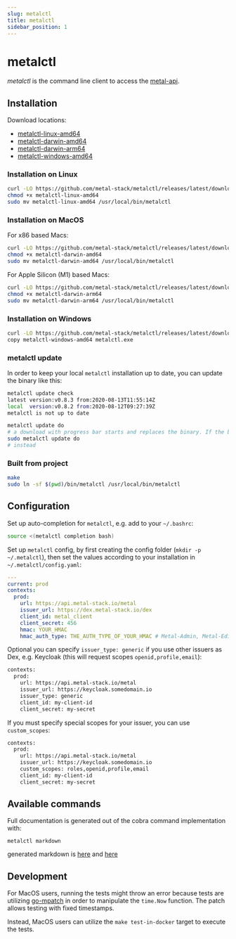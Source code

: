 ```yaml
---
slug: metalctl
title: metalctl
sidebar_position: 1
---
```


# metalctl

*metalctl* is the command line client to access the [metal-api](https://github.com/metal-stack/metal-api).

## Installation

Download locations:

- [metalctl-linux-amd64](https://github.com/metal-stack/metalctl/releases/latest/download/metalctl-linux-amd64)
- [metalctl-darwin-amd64](https://github.com/metal-stack/metalctl/releases/latest/download/metalctl-darwin-amd64)
- [metalctl-darwin-arm64](https://github.com/metal-stack/metalctl/releases/latest/download/metalctl-darwin-arm64)
- [metalctl-windows-amd64](https://github.com/metal-stack/metalctl/releases/latest/download/metalctl-windows-amd64)

### Installation on Linux

```bash
curl -LO https://github.com/metal-stack/metalctl/releases/latest/download/metalctl-linux-amd64
chmod +x metalctl-linux-amd64
sudo mv metalctl-linux-amd64 /usr/local/bin/metalctl
```

### Installation on MacOS

For x86 based Macs:

```bash
curl -LO https://github.com/metal-stack/metalctl/releases/latest/download/metalctl-darwin-amd64
chmod +x metalctl-darwin-amd64
sudo mv metalctl-darwin-amd64 /usr/local/bin/metalctl
```

For Apple Silicon (M1) based Macs:

```bash
curl -LO https://github.com/metal-stack/metalctl/releases/latest/download/metalctl-darwin-arm64
chmod +x metalctl-darwin-arm64
sudo mv metalctl-darwin-arm64 /usr/local/bin/metalctl
```

### Installation on Windows

```bash
curl -LO https://github.com/metal-stack/metalctl/releases/latest/download/metalctl-windows-amd64
copy metalctl-windows-amd64 metalctl.exe
```

### metalctl update

In order to keep your local `metalctl` installation up to date, you can update the binary like this:

```bash
metalctl update check
latest version:v0.8.3 from:2020-08-13T11:55:14Z
local  version:v0.8.2 from:2020-08-12T09:27:39Z
metalctl is not up to date

metalctl update do
# a download with progress bar starts and replaces the binary. If the binary has root permissions please execute
sudo metalctl update do
# instead
```

### Built from project

```bash
make
sudo ln -sf $(pwd)/bin/metalctl /usr/local/bin/metalctl
```

## Configuration

Set up auto-completion for `metalctl`, e.g. add to your `~/.bashrc`:

```bash
source <(metalctl completion bash)
```

Set up `metalctl` config, by first creating the config folder (`mkdir -p ~/.metalctl`), then set the values according to your installation in `~/.metalctl/config.yaml`:

```yaml
---
current: prod
contexts:
  prod:
    url: https://api.metal-stack.io/metal
    issuer_url: https://dex.metal-stack.io/dex
    client_id: metal_client
    client_secret: 456
    hmac: YOUR_HMAC
    hmac_auth_type: THE_AUTH_TYPE_OF_YOUR_HMAC # Metal-Admin, Metal-Edit or Metal-View
```

Optional you can specify `issuer_type: generic` if you use other issuers as Dex, e.g. Keycloak (this will request scopes `openid,profile,email`):

```bash
contexts:
  prod:
    url: https://api.metal-stack.io/metal
    issuer_url: https://keycloak.somedomain.io
    issuer_type: generic
    client_id: my-client-id
    client_secret: my-secret
```

If you must specify special scopes for your issuer, you can use `custom_scopes`:

```bash
contexts:
  prod:
    url: https://api.metal-stack.io/metal
    issuer_url: https://keycloak.somedomain.io
    custom_scopes: roles,openid,profile,email
    client_id: my-client-id
    client_secret: my-secret
```

## Available commands

Full documentation is generated out of the cobra command implementation with:

`metalctl markdown`

generated markdown is [here](./metalctl.md) and [here](https://docs.metal-stack.io/stable/external/metalctl/README/)

## Development

For MacOS users, running the tests might throw an error because tests are utilizing [go-mpatch](https://github.com/undefinedlabs/go-mpatch) in order to manipulate the `time.Now` function. The patch allows testing with fixed timestamps.

Instead, MacOS users can utilize the `make test-in-docker` target to execute the tests.

